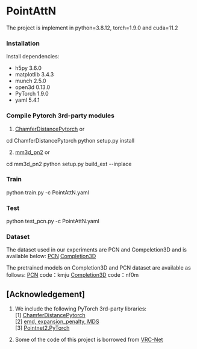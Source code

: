 # PointAttN
The project is implement in python=3.8.12, torch=1.9.0 and cuda=11.2

### Installation

Install dependencies:

+ h5py 3.6.0
+ matplotlib 3.4.3
+ munch 2.5.0
+ open3d 0.13.0
+ PyTorch 1.9.0
+ yaml 5.4.1

### Compile Pytorch 3rd-party modules

1. [ChamferDistancePytorch](https://github.com/ThibaultGROUEIX/ChamferDistancePytorch) or

cd ChamferDistancePytorch
python setup.py install

2. [mm3d_pn2](https://github.com/Colin97/MSN-Point-Cloud-Completion) or

cd mm3d_pn2
python setup.py build_ext --inplace

### Train

python train.py -c PointAttN.yaml

### Test

python test_pcn.py -c PointAttN.yaml


### Dataset

The dataset used in our experiments are PCN and Compeletion3D and is available below:
[PCN](https://drive.google.com/drive/folders/1P_W1tz5Q4ZLapUifuOE4rFAZp6L1XTJz)
[Completion3D](https://completion3d.stanford.edu/)

The pretrained models on Completion3D and PCN dataset are available as follows:
[PCN](https://pan.baidu.com/s/187GjKO2qEQFWlroG1Mma2g) code：kmju
[Completion3D](https://pan.baidu.com/s/17-BZr3QvHYjEVMjPuXHXTg) code：nf0m


## [Acknowledgement]

1. We include the following PyTorch 3rd-party libraries:  
   [1] [ChamferDistancePytorch](https://github.com/ThibaultGROUEIX/ChamferDistancePytorch)  
   [2] [emd, expansion_penalty, MDS](https://github.com/Colin97/MSN-Point-Cloud-Completion)  
   [3] [Pointnet2.PyTorch](https://github.com/sshaoshuai/Pointnet2.PyTorch)  

2. Some of the code of this project is borrowed from [VRC-Net](https://github.com/paul007pl/MVP_Benchmark)  

